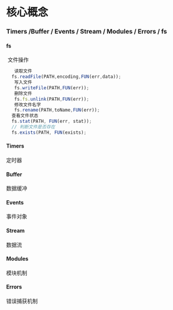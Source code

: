 # 核心概念 
### Timers /Buffer / Events / Stream / Modules / Errors / fs


#### fs
  文件操作
  ```js
    读取文件
    fs.readFile(PATH,encoding,FUN(err,data));
    写入文件
    fs.writeFile(PATH,FUN(err));
    删除文件
    fs.fs.unlink(PATH,FUN(err));
    修改文件名字
    fs.rename(PATH,toName,FUN(err));
    查看文件状态
    fs.stat(PATH, FUN(err, stat));
    // 判断文件是否存在
    fs.exists(PATH, FUN(exists);
  ```
#### Timers
  定时器

#### Buffer
  数据缓冲

#### Events
  事件对象
     
#### Stream
  数据流

#### Modules
  模块机制

#### Errors
  错误捕获机制
